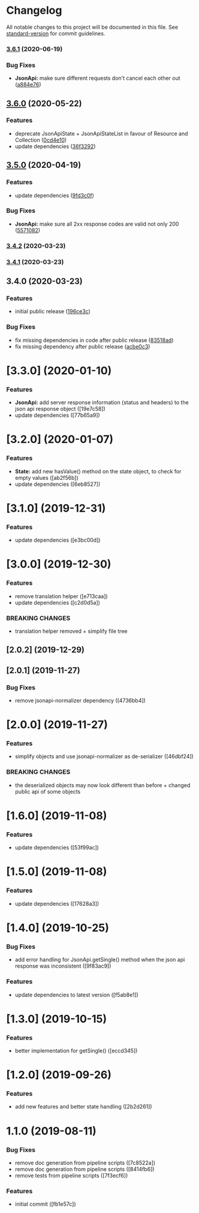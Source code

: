# Changelog

All notable changes to this project will be documented in this file. See [standard-version](https://github.com/conventional-changelog/standard-version) for commit guidelines.

### [3.6.1](https://bitbucket.org/labor-digital/json-api/compare/v3.6.0...v3.6.1) (2020-06-19)


### Bug Fixes

* **JsonApi:** make sure different requests don't cancel each other out ([a884e76](https://bitbucket.org/labor-digital/json-api/commit/a884e76251e66e8a441aba6deec272b19878e5f3))

## [3.6.0](https://bitbucket.org/labor-digital/json-api/compare/v3.5.0...v3.6.0) (2020-05-22)


### Features

* deprecate JsonApiState + JsonApiStateList in favour of Resource and Collection ([0cd4e10](https://bitbucket.org/labor-digital/json-api/commit/0cd4e10baef3676fd8ce27ad5409427f7cfcfb6d))
* update dependencies ([36f3292](https://bitbucket.org/labor-digital/json-api/commit/36f3292b73e8241b2cdd35ebea8a0a91982b87a6))

## [3.5.0](https://bitbucket.org/labor-digital/json-api/compare/v3.4.2...v3.5.0) (2020-04-19)


### Features

* update dependencies ([9fd3c0f](https://bitbucket.org/labor-digital/json-api/commit/9fd3c0fe01d7884d81991856c9afe1f7657f8ec8))


### Bug Fixes

* **JsonApi:** make sure all 2xx response codes are valid not only 200 ([5571082](https://bitbucket.org/labor-digital/json-api/commit/5571082f657457e368ec25fa86fba0babbe144e9))

### [3.4.2](https://bitbucket.org/labor-digital/json-api/compare/v3.4.1...v3.4.2) (2020-03-23)

### [3.4.1](https://bitbucket.org/labor-digital/json-api/compare/v3.4.0...v3.4.1) (2020-03-23)

## 3.4.0 (2020-03-23)


### Features

* initial public release ([196ce3c](https://bitbucket.org/labor-digital/json-api/commit/196ce3cb9f0f906c7da595d9fc78a276b1cbcc1d))


### Bug Fixes

* fix missing dependencies in code after public release ([83518ad](https://bitbucket.org/labor-digital/json-api/commit/83518ad4eb2e947d5d9c0d335b321d4539c0d7ba))
* fix missing dependency after public release ([acbe0c3](https://bitbucket.org/labor-digital/json-api/commit/acbe0c388a34598778357ed426ab0821827f5ccf))

# [3.3.0] (2020-01-10)


### Features

* **JsonApi:** add server response information (status and headers) to the json api response object ([19e7c58])
* update dependencies ([77b65a9])



# [3.2.0] (2020-01-07)


### Features

* **State:** add new hasValue() method on the state object, to check for empty values ([ab2f56b])
* update dependencies ([6eb8527])



# [3.1.0] (2019-12-31)


### Features

* update dependencies ([e3bc00d])



# [3.0.0] (2019-12-30)


### Features

* remove translation helper ([e713caa])
* update dependencies ([c2d0d5a])


### BREAKING CHANGES

* translation helper removed + simplify file tree



## [2.0.2] (2019-12-29)



## [2.0.1] (2019-11-27)


### Bug Fixes

* remove jsonapi-normalizer dependency ([4736bb4])



# [2.0.0] (2019-11-27)


### Features

* simplify objects and use jsonapi-normalizer as de-serializer ([46dbf24])


### BREAKING CHANGES

* the deserialized objects may now look different than
before + changed public api of some objects



# [1.6.0] (2019-11-08)


### Features

* update dependencies ([53f99ac])



# [1.5.0] (2019-11-08)


### Features

* update dependencies ([17628a3])



# [1.4.0] (2019-10-25)


### Bug Fixes

* add error handling for JsonApi.getSingle() method when the json api response was inconsistent ([9f83ac9])


### Features

* update dependencies to latest version ([f5ab8e1])



# [1.3.0] (2019-10-15)


### Features

* better implementation for getSingle() ([eccd345])



# [1.2.0] (2019-09-26)


### Features

* add new features and better state handling ([2b2d261])



# 1.1.0 (2019-08-11)


### Bug Fixes

* remove doc generation from pipeline scripts ([7c8522a])
* remove doc generation from pipeline scripts ([8414fb6])
* remove tests from pipeline scripts ([7f3ecf6])


### Features

* initial commit ([fb1e57c])
